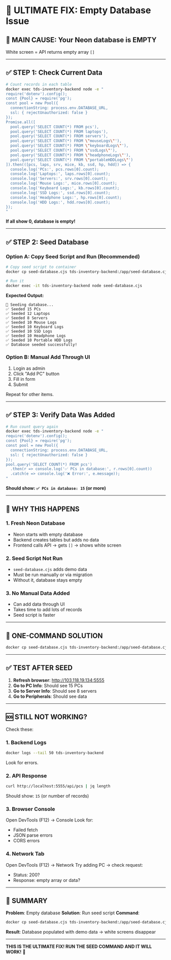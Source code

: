 # 🎯 ULTIMATE FIX: Empty Database Issue

## 🚨 MAIN CAUSE: Your Neon database is EMPTY

White screen = API returns empty array `[]`

---

## ✅ STEP 1: Check Current Data

```bash
# Count records in each table
docker exec tds-inventory-backend node -e "
require('dotenv').config();
const {Pool} = require('pg');
const pool = new Pool({
  connectionString: process.env.DATABASE_URL,
  ssl: { rejectUnauthorized: false }
});
Promise.all([
  pool.query('SELECT COUNT(*) FROM pcs'),
  pool.query('SELECT COUNT(*) FROM laptops'),
  pool.query('SELECT COUNT(*) FROM servers'),
  pool.query('SELECT COUNT(*) FROM \"mouseLogs\"'),
  pool.query('SELECT COUNT(*) FROM \"keyboardLogs\"'),
  pool.query('SELECT COUNT(*) FROM \"ssdLogs\"'),
  pool.query('SELECT COUNT(*) FROM \"headphoneLogs\"'),
  pool.query('SELECT COUNT(*) FROM \"portableHDDLogs\"')
]).then(([pcs, laps, srv, mice, kb, ssd, hp, hdd]) => {
  console.log('PCs:', pcs.rows[0].count);
  console.log('Laptops:', laps.rows[0].count);
  console.log('Servers:', srv.rows[0].count);
  console.log('Mouse Logs:', mice.rows[0].count);
  console.log('Keyboard Logs:', kb.rows[0].count);
  console.log('SSD Logs:', ssd.rows[0].count);
  console.log('Headphone Logs:', hp.rows[0].count);
  console.log('HDD Logs:', hdd.rows[0].count);
});
"
```

**If all show 0, database is empty!**

---

## ✅ STEP 2: Seed Database

### Option A: Copy Seed Script and Run (Recommended)

```bash
# Copy seed script to container
docker cp seed-database.cjs tds-inventory-backend:/app/seed-database.cjs

# Run it
docker exec -it tds-inventory-backend node seed-database.cjs
```

**Expected Output:**
```
🌱 Seeding database...
✅ Seeded 15 PCs
✅ Seeded 12 Laptops
✅ Seeded 8 Servers
✅ Seeded 10 Mouse Logs
✅ Seeded 10 Keyboard Logs
✅ Seeded 10 SSD Logs
✅ Seeded 10 Headphone Logs
✅ Seeded 10 Portable HDD Logs
✅ Database seeded successfully!
```

### Option B: Manual Add Through UI

1. Login as admin
2. Click "Add PC" button
3. Fill in form
4. Submit

Repeat for other items.

---

## ✅ STEP 3: Verify Data Was Added

```bash
# Run count query again
docker exec tds-inventory-backend node -e "
require('dotenv').config();
const {Pool} = require('pg');
const pool = new Pool({
  connectionString: process.env.DATABASE_URL,
  ssl: { rejectUnauthorized: false }
});
pool.query('SELECT COUNT(*) FROM pcs')
  .then(r => console.log('✅ PCs in database:', r.rows[0].count))
  .catch(e => console.log('❌ Error:', e.message));
"
```

**Should show: `✅ PCs in database: 15` (or more)**

---

## 🎯 WHY THIS HAPPENS

### 1. Fresh Neon Database
- Neon starts with empty database
- Backend creates tables but adds no data
- Frontend calls API → gets `[]` → shows white screen

### 2. Seed Script Not Run
- `seed-database.cjs` adds demo data
- Must be run manually or via migration
- Without it, database stays empty

### 3. No Manual Data Added
- Can add data through UI
- Takes time to add lots of records
- Seed script is faster

---

## 🔧 ONE-COMMAND SOLUTION

```bash
docker cp seed-database.cjs tds-inventory-backend:/app/seed-database.cjs && docker exec -it tds-inventory-backend node seed-database.cjs && echo "✅ Done! Refresh browser"
```

---

## ✅ TEST AFTER SEED

1. **Refresh browser**: http://103.118.19.134:5555
2. **Go to PC Info**: Should see 15 PCs
3. **Go to Server Info**: Should see 8 servers
4. **Go to Peripherals**: Should see data

---

## 🆘 STILL NOT WORKING?

Check these:

### 1. Backend Logs
```bash
docker logs --tail 50 tds-inventory-backend
```

Look for errors.

### 2. API Response
```bash
curl http://localhost:5555/api/pcs | jq length
```

Should show: `15` (or number of records)

### 3. Browser Console
Open DevTools (F12) → Console
Look for:
- Failed fetch
- JSON parse errors
- CORS errors

### 4. Network Tab
Open DevTools (F12) → Network
Try adding PC → check request:
- Status: 200?
- Response: empty array or data?

---

## 📝 SUMMARY

**Problem**: Empty database
**Solution**: Run seed script
**Command**: 
```bash
docker cp seed-database.cjs tds-inventory-backend:/app/seed-database.cjs && docker exec -it tds-inventory-backend node seed-database.cjs
```
**Result**: Database populated with demo data → white screens disappear

---

**THIS IS THE ULTIMATE FIX! RUN THE SEED COMMAND AND IT WILL WORK!** 🚀


